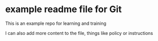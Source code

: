 # example readme file for Git
This is an example repo for learning and training


I can also add more content to the file, things like policy or instructions
